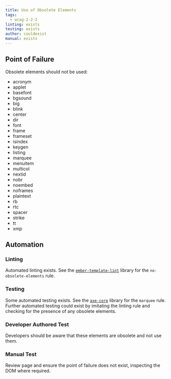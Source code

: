 ```yaml
---
title: Use of Obsolete Elements
tags:
  - wcag-2-2-2
linting: exists
testing: exists
author: couldexist
manual: exists
---
```


## Point of Failure
Obsolete elements should not be used:
- acronym
- applet
- basefont
- bgsound
- big
- blink
- center
- dir
- font
- frame
- frameset
- isindex
- keygen
- listing
- marquee
- menuitem
- multicol
- nextid
- nobr
- noembed
- noframes
- plaintext
- rb
- rtc
- spacer
- strike
- tt
- xmp

## Automation

### Linting
Automated linting exists. See the [`ember-template-lint`](https://github.com/ember-template-lint/ember-template-lint) library for the `no-obsolete-elements` rule.

### Testing
Some automated testing exists. See the [`axe-core`](https://github.com/dequelabs/axe-core) library for the `marquee` rule. Further automated testing could exist by imitating the linting rule and checking for the presence of any obsolete elements.

### Developer Authored Test
Developers should be aware that these elements are obsolete and not use them.

### Manual Test
Review page and ensure the point of failure does not exist, inspecting the DOM where required.